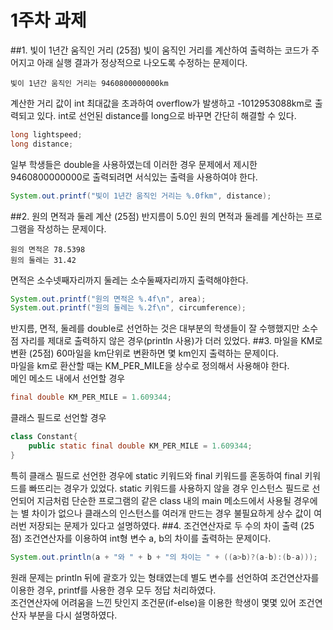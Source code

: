 # 1주차 과제
##1. 빛이 1년간 움직인 거리 (25점)
빛이 움직인 거리를 계산하여 출력하는 코드가 주어지고
아래 실행 결과가 정상적으로 나오도록 수정하는 문제이다.
```text
빛이 1년간 움직인 거리는 9460800000000km
```
계산한 거리 값이 int 최대값을 초과하여
overflow가 발생하고 -1012953088km로 출력되고 있다.
int로 선언된 distance를 long으로 바꾸면 간단히 해결할 수 있다.
```java
long lightspeed;
long distance;
```
일부 학생들은 double을 사용하였는데 이러한 경우
문제에서 제시한 9460800000000로 출력되려면
서식있는 출력을 사용하여야 한다.
```java
System.out.printf("빛이 1년간 움직인 거리는 %.0fkm", distance);
```
##2. 원의 면적과 둘레 계산 (25점)
반지름이 5.0인 원의 면적과 둘레를 계산하는 프로그램을 작성하는 문제이다.
```text
원의 면적은 78.5398
원의 둘레는 31.42
```
면적은 소수넷째자리까지 둘레는 소수둘째자리까지 출력해야한다.
```java
System.out.printf("원의 면적은 %.4f\n", area);
System.out.printf("원의 둘레는 %.2f\n", circumference);
```
반지름, 면적, 둘레를 double로 선언하는 것은 대부분의 학생들이 잘 수행했지만
소수점 자리를 제대로 출력하지 않은 경우(println 사용)가 더러 있었다.
##3. 마일을 KM로 변환 (25점)
60마일을 km단위로 변환하면 몇 km인지 출력하는 문제이다.  
마일을 km로 환산할 때는 KM_PER_MILE을 상수로 정의해서 사용해야 한다.  
메인 메소드 내에서 선언할 경우
```java
final double KM_PER_MILE = 1.609344;
```
클래스 필드로 선언할 경우
```java
class Constant{
    public static final double KM_PER_MILE = 1.609344;
}
```
특히 클래스 필드로 선언한 경우에 static 키워드와 final 키워드를 혼동하여
final 키워드를 빠뜨리는 경우가 있었다.
static 키워드를 사용하지 않을 경우 인스턴스 필드로 선언되어
지금처럼 단순한 프로그램의 같은 class 내의 main 메소드에서 사용될 경우에는 별 차이가 없으나
클래스의 인스턴스를 여러개 만드는 경우 불필요하게 상수 값이 여러번 저장되는 문제가 있다고 설명하였다.
##4. 조건연산자로 두 수의 차이 출력 (25점)
조건연산자를 이용하여 int형 변수 a, b의 차이를 출력하는 문제이다.
```java
System.out.println(a + "와 " + b + "의 차이는 " + ((a>b)?(a-b):(b-a)));
```
원래 문제는 println 뒤에 괄호가 있는 형태였는데
별도 변수를 선언하여 조건연산자를 이용한 경우, printf를 사용한 경우 모두 정답 처리하였다.  
조건연산자에 어려움을 느낀 탓인지 조건문(if-else)을 이용한 학생이 몇몇 있어 조건연산자 부분을 다시 설명하였다.

[전체목록]: ../readme.md